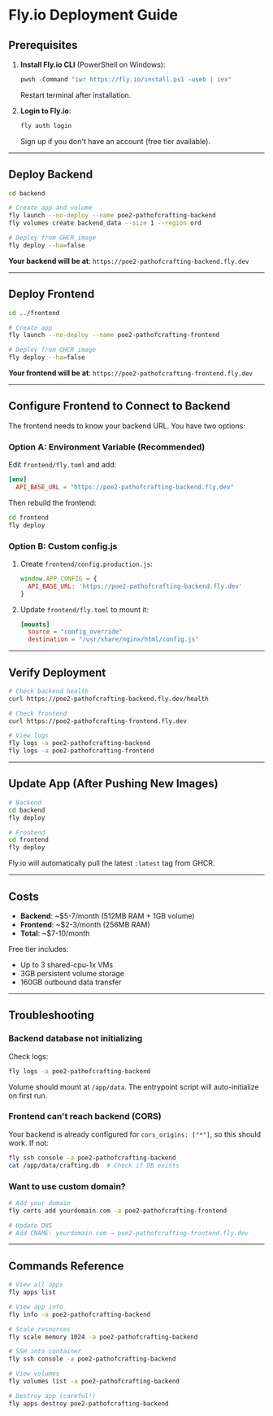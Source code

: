 # Fly.io Deployment Guide

## Prerequisites

1. **Install Fly.io CLI** (PowerShell on Windows):
   ```powershell
   pwsh -Command "iwr https://fly.io/install.ps1 -useb | iex"
   ```
   Restart terminal after installation.

2. **Login to Fly.io**:
   ```bash
   fly auth login
   ```
   Sign up if you don't have an account (free tier available).

---

## Deploy Backend

```bash
cd backend

# Create app and volume
fly launch --no-deploy --name poe2-pathofcrafting-backend
fly volumes create backend_data --size 1 --region ord

# Deploy from GHCR image
fly deploy --ha=false
```

**Your backend will be at**: `https://poe2-pathofcrafting-backend.fly.dev`

---

## Deploy Frontend

```bash
cd ../frontend

# Create app
fly launch --no-deploy --name poe2-pathofcrafting-frontend

# Deploy from GHCR image
fly deploy --ha=false
```

**Your frontend will be at**: `https://poe2-pathofcrafting-frontend.fly.dev`

---

## Configure Frontend to Connect to Backend

The frontend needs to know your backend URL. You have two options:

### Option A: Environment Variable (Recommended)

Edit `frontend/fly.toml` and add:

```toml
[env]
  API_BASE_URL = "https://poe2-pathofcrafting-backend.fly.dev"
```

Then rebuild the frontend:
```bash
cd frontend
fly deploy
```

### Option B: Custom config.js

1. Create `frontend/config.production.js`:
   ```javascript
   window.APP_CONFIG = {
     API_BASE_URL: 'https://poe2-pathofcrafting-backend.fly.dev'
   }
   ```

2. Update `frontend/fly.toml` to mount it:
   ```toml
   [mounts]
     source = "config_override"
     destination = "/usr/share/nginx/html/config.js"
   ```

---

## Verify Deployment

```bash
# Check backend health
curl https://poe2-pathofcrafting-backend.fly.dev/health

# Check frontend
curl https://poe2-pathofcrafting-frontend.fly.dev

# View logs
fly logs -a poe2-pathofcrafting-backend
fly logs -a poe2-pathofcrafting-frontend
```

---

## Update App (After Pushing New Images)

```bash
# Backend
cd backend
fly deploy

# Frontend
cd frontend
fly deploy
```

Fly.io will automatically pull the latest `:latest` tag from GHCR.

---

## Costs

- **Backend**: ~$5-7/month (512MB RAM + 1GB volume)
- **Frontend**: ~$2-3/month (256MB RAM)
- **Total**: ~$7-10/month

Free tier includes:
- Up to 3 shared-cpu-1x VMs
- 3GB persistent volume storage
- 160GB outbound data transfer

---

## Troubleshooting

### Backend database not initializing

Check logs:
```bash
fly logs -a poe2-pathofcrafting-backend
```

Volume should mount at `/app/data`. The entrypoint script will auto-initialize on first run.

### Frontend can't reach backend (CORS)

Your backend is already configured for `cors_origins: ["*"]`, so this should work. If not:

```bash
fly ssh console -a poe2-pathofcrafting-backend
cat /app/data/crafting.db  # Check if DB exists
```

### Want to use custom domain?

```bash
# Add your domain
fly certs add yourdomain.com -a poe2-pathofcrafting-frontend

# Update DNS
# Add CNAME: yourdomain.com → poe2-pathofcrafting-frontend.fly.dev
```

---

## Commands Reference

```bash
# View all apps
fly apps list

# View app info
fly info -a poe2-pathofcrafting-backend

# Scale resources
fly scale memory 1024 -a poe2-pathofcrafting-backend

# SSH into container
fly ssh console -a poe2-pathofcrafting-backend

# View volumes
fly volumes list -a poe2-pathofcrafting-backend

# Destroy app (careful!)
fly apps destroy poe2-pathofcrafting-backend
```

